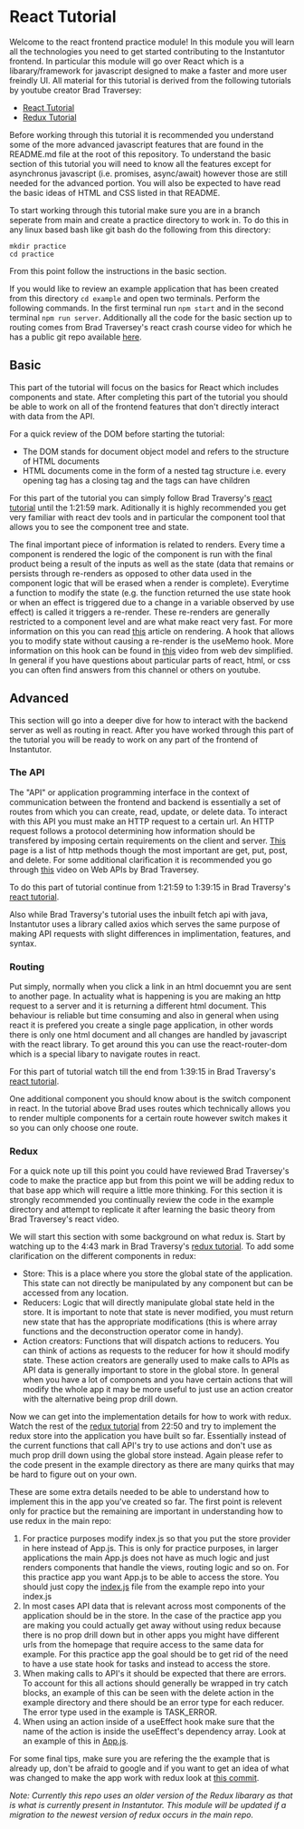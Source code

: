 # React Tutorial

Welcome to the react frontend practice module! In this module you will learn all the technologies you need to get started contributing to the Instantutor frontend. In particular this module will go over React which is a libarary/framework for javascript designed to make a faster and more user freindly UI. All material for this tutorial is derived from the following tutorials by youtube creator Brad Traversey:
* [React Tutorial](https://www.youtube.com/watch?v=w7ejDZ8SWv8)
* [Redux Tutorial](https://www.youtube.com/watch?v=93p3LxR9xfM)

Before working through this tutorial it is recommended you understand some of the more advanced javascript features that are found in the README.md file at the root of this repository. To understand the basic section of this tutorial you will need to know all the features except for asynchronus javascript (i.e. promises, async/await) however those are still needed for the advanced portion. You will also be expected to have read the basic ideas of HTML and CSS listed in that README.

To start working through this tutorial make sure you are in a branch seperate from main and create a practice directory to work in. To do this in any linux based bash like git bash do the following from this directory:
```
mkdir practice
cd practice
```

From this point follow the instructions in the basic section.

If you would like to review an example application that has been created from this directory ```cd example``` and open two terminals. Perform the following commands. In the first terminal run ```npm start``` and in the second terminal ```npm run server```. Additionally all the code for the basic section up to routing comes from Brad Traversey's react crash course video for which he has a public git repo available [here](https://github.com/bradtraversy/react-crash-2021).

## Basic

This part of the tutorial will focus on the basics for React which includes components and state. After completing this part of the tutorial you should be able to work on all of the frontend features that don't directly interact with data from the API.

For a quick review of the DOM before starting the tutorial:
* The DOM stands for document object model and refers to the structure of HTML documents
* HTML documents come in the form of a nested tag structure i.e. every opening tag has a closing tag and the tags can have children

For this part of the tutorial you can simply follow Brad Traversy's [react tutorial](https://www.youtube.com/watch?v=w7ejDZ8SWv8) until the 1:21:59 mark. Aditionally it is highly recommended you get very familiar with react dev tools and in particular the component tool that allows you to see the component tree and state.

The final important piece of information is related to renders. Every time a component is rendered the logic of the component is run with the final product being a result of the inputs as well as the state (data that remains or persists through re-renders as opposed to other data used in the component logic that will be erased when a render is complete). Everytime a function to modify the state (e.g. the function returned the use state hook or when an effect is triggered due to a change in a variable observed by use effect) is called it triggers a re-render. These re-renders are generally restricted to a component level and are what make react very fast. For more information on this you can read [this](https://felixgerschau.com/react-rerender-components/) article on rendering. A hook that allows you to modify state without causing a re-render is the useMemo hook. More information on this hook can be found in [this](https://www.youtube.com/watch?v=THL1OPn72vo) video from web dev simplified. In general if you have questions about particular parts of react, html, or css you can often find answers from this channel or others on youtube.

## Advanced

This section will go into a deeper dive for how to interact with the backend server as well as routing in react. After you have worked through this part of the tutorial you will be ready to work on any part of the frontend of Instantutor.

### The API

The "API" or application programming interface in the context of communication between the frontend and backend is essentially a set of routes from which you can create, read, update, or delete data. To interact with this API you must make an HTTP request to a certain url. An HTTP request follows a protocol determining how information should be transfered by imposing certain requirements on the client and server. [This](https://developer.mozilla.org/en-US/docs/Web/HTTP/Methods) page is a list of http methods though the most important are get, put, post, and delete. For some additional clarification it is recommended you go through [this](https://www.youtube.com/watch?v=Q-BpqyOT3a8) video on Web APIs by Brad Traversey.

To do this part of tutorial continue from 1:21:59 to 1:39:15 in Brad Traversy's [react tutorial](https://www.youtube.com/watch?v=w7ejDZ8SWv8&t=5955s).

Also while Brad Traversy's tutorial uses the inbuilt fetch api with java, Instantutor uses a library called axios which serves the same purpose of making API requests with slight differences in implimentation, features, and syntax.

### Routing

Put simply, normally when you click a link in an html docuemnt you are sent to another page. In actuality what is happening is you are making an http request to a server and it is returning a different html document. This behaviour is reliable but time consuming and also in general when using react it is prefered you create a single page application, in other words there is only one html document and all changes are handled by javascript with the react library. To get around this you can use the react-router-dom which is a special libary to navigate routes in react.

For this part of tutorial watch till the end from 1:39:15 in Brad Traversy's [react tutorial](https://www.youtube.com/watch?v=w7ejDZ8SWv8&t=5955s).

One additional component you should know about is the switch component in react. In the tutorial above Brad uses routes which technically allows you to render multiple components for a certain route however switch makes it so you can only choose one route.

### Redux

For a quick note up till this point you could have reviewed Brad Traversey's code to make the practice app but from this point we will be adding redux to that base app which will require a little more thinking. For this section it is strongly recommended you continually review the code in the example directory and attempt to replicate it after learning the basic theory from Brad Traversey's react video.

We will start this section with some background on what redux is. Start by watching up to the 4:43 mark in Brad Traversy's [redux tutorial](https://www.youtube.com/watch?v=93p3LxR9xfM). To add some clarification on the different components in redux:
* Store: This is a place where you store the global state of the application. This state can not directly be manipulated by any component but can be accessed from any location.
* Reducers: Logic that will directly manipulate global state held in the store. It is important to note that state is never modified, you must return new state that has the appropriate modifications (this is where array functions and the deconstruction operator come in handy).
* Action creators: Functions that will dispatch actions to reducers. You can think of actions as requests to the reducer for how it should modify state. These action creators are generally used to make calls to APIs as API data is generally important to store in the global store. In general when you have a lot of componets and you have certain actions that will modify the whole app it may be more useful to just use an action creator with the alternative being prop drill down.

Now we can get into the implementation details for how to work with redux. Watch the rest of the [redux tutorial](https://www.youtube.com/watch?v=93p3LxR9xfM&t=1370) from 22:50 and try to implement the redux store into the application you have built so far. Essentially instead of the current functions that call API's try to use actions and don't use as much prop drill down using the global store instead. Again please refer to the code present in the example directory as there are many quirks that may be hard to figure out on your own.

These are some extra details needed to be able to understand how to implement this in the app you've created so far. The first point is relevent only for practice but the remaining are important in understanding how to use redux in the main repo:
1. For practice purposes modify index.js so that you put the store provider in here instead of App.js. This is only for practice purposes, in larger applications the main App.js does not have as much logic and just renders components that handle the views, routing logic and so on. For this practice app you want App.js to be able to access the store. You should just copy the [index.js](https://github.com/Instantutor/Instantutor-Onboarding/blob/main/react-practice/example/src/index.js) file from the example repo into your index.js
2. In most cases API data that is relevant across most components of the application should be in the store. In the case of the practice app you are making you could actually get away without using redux because there is no prop drill down but in other apps you might have different urls from the homepage that require access to the same data for example. For this practice app the goal should be to get rid of the need to have a use state hook for tasks and instead to access the store.
3. When making calls to API's it should be expected that there are errors. To account for this all actions should generally be wrapped in try catch blocks, an example of this can be seen with the delete action in the example directory and there should be an error type for each reducer. The error type used in the example is TASK_ERROR.
4. When using an action inside of a useEffect hook make sure that the name of the action is inside the useEffect's dependency array. Look at an example of this in [App.js](https://github.com/Instantutor/Instantutor-Onboarding/blob/main/react-practice/example/src/App.js).

For some final tips, make sure you are refering the the example that is already up, don't be afraid to google and if you want to get an idea of what was changed to make the app work with redux look at [this commit](https://github.com/Instantutor/Instantutor-Onboarding/commit/53c8f6b635d0ee53ec1d6c97103dd1deb60c4ab1).

*Note: Currently this repo uses an older version of the Redux libarary as that is what is currently present in Instantutor. This module will be updated if a migration to the newest version of redux occurs in the main repo.*
